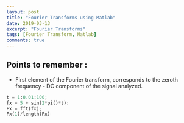 ```yaml
---
layout: post
title: "Fourier Transforms using Matlab"
date: 2019-03-13
excerpt: "Fourier Transforms"
tags: [Fourier Transform, Matlab]
comments: true
---
```


## Points to remember :
* First element of the Fourier transform, corresponds to the zeroth frequency -
DC component of the signal analyzed.

```python
t = 1:0.01:100;
fx = 5 + sin(2*pi()*t);
Fx = fft(fx);
Fx(1)/length(Fx)

```
